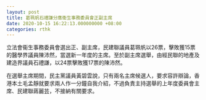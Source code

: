 ```yaml
---
layout: post
title: 葛珮帆石禮謙分膺衞生事務委員會正副主席
date: 2020-10-15 16:22:13.000000000 +08:00
categories: rthk
---
```


立法會衞生事務委員會選出正、副主席，民建聯議員葛珮帆以26票，擊敗獲15票的醫學界議員陳沛然，當選新一年度的主席。至於副主席選舉，由經民聯的地產及建造界議員石禮謙，以24票擊敗獲17票的陳沛然。

在選舉主席期間，民主黨議員黃碧雲說，只有兩名主席候選人，要求容許辯論，香港本土毛孟靜就要求兩人作一分鐘自我介紹，不過負責主持選舉的上年度委員會主席、民建聯蔣麗芸，不接納有關要求。
